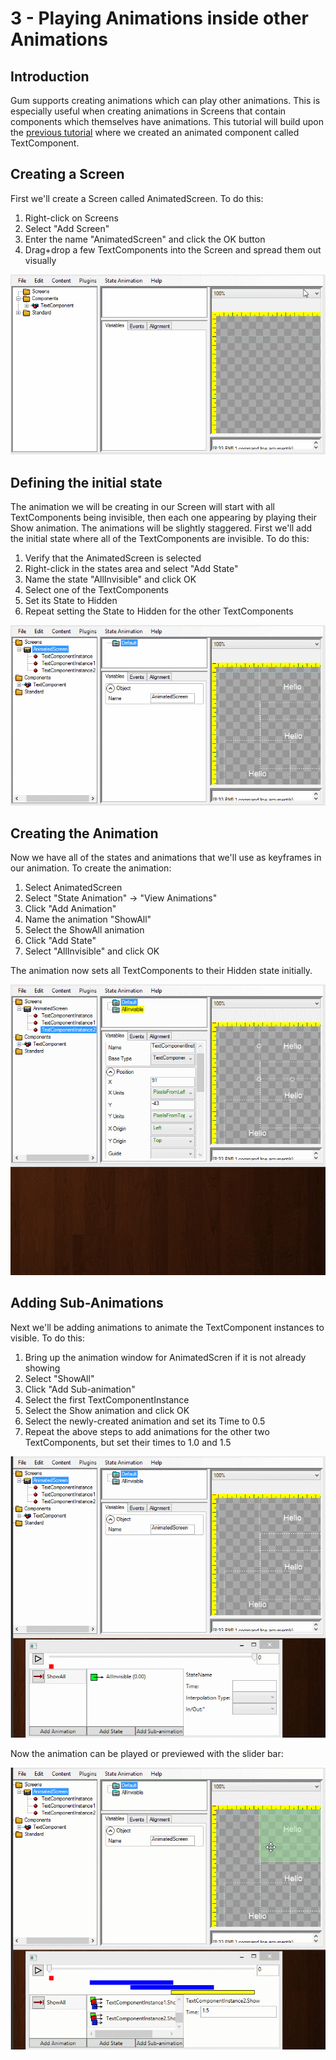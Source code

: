 # 3 - Playing Animations inside other Animations

## Introduction

Gum supports creating animations which can play other animations. This is especially useful when creating animations in Screens that contain components which themselves have animations. This tutorial will build upon the [previous tutorial](https://github.com/vchelaru/Gum/tree/8c293a405185cca0e819b810220de684b436daf9/docs/Animation%20Tutorial/Usage-Guide\_-Creating-an-Animation/README.md) where we created an animated component called TextComponent.

## Creating a Screen

First we'll create a Screen called AnimatedScreen. To do this:

1. Right-click on Screens
2. Select "Add Screen"
3. Enter the name "AnimatedScreen" and click the OK button
4. Drag+drop a few TextComponents into the Screen and spread them out visually

![](../.gitbook/assets/AddScreenAndText.gif)

## Defining the initial state

The animation we will be creating in our Screen will start with all TextComponents being invisible, then each one appearing by playing their Show animation. The animations will be slightly staggered. First we'll add the initial state where all of the TextComponents are invisible. To do this:

1. Verify that the AnimatedScreen is selected
2. Right-click in the states area and select "Add State"
3. Name the state "AllInvisible" and click OK
4. Select one of the TextComponents
5. Set its State to Hidden
6. Repeat setting the State to Hidden for the other TextComponents

![](<../.gitbook/assets/MakeAllInvisibleState (1).gif>)

## Creating the Animation

Now we have all of the states and animations that we'll use as keyframes in our animation. To create the animation:

1. Select AnimatedScreen
2. Select "State Animation" -> "View Animations"
3. Click "Add Animation"
4. Name the animation "ShowAll"
5. Select the ShowAll animation
6. Click "Add State"
7. Select "AllInvisible" and click OK

The animation now sets all TextComponents to their Hidden state initially.

![](../.gitbook/assets/CreateScreenAnimation1.gif)

## Adding Sub-Animations

Next we'll be adding animations to animate the TextComponent instances to visible. To do this:

1. Bring up the animation window for AnimatedScren if it is not already showing
2. Select "ShowAll"
3. Click "Add Sub-animation"
4. Select the first TextComponentInstance
5. Select the Show animation and click OK
6. Select the newly-created animation and set its Time to 0.5
7. Repeat the above steps to add animations for the other two TextComponents, but set their times to 1.0 and 1.5

![](../.gitbook/assets/AddingSubAnimations.gif)

Now the animation can be played or previewed with the slider bar:

![](../.gitbook/assets/PreviewAndPlayingSubAnimations.gif)
